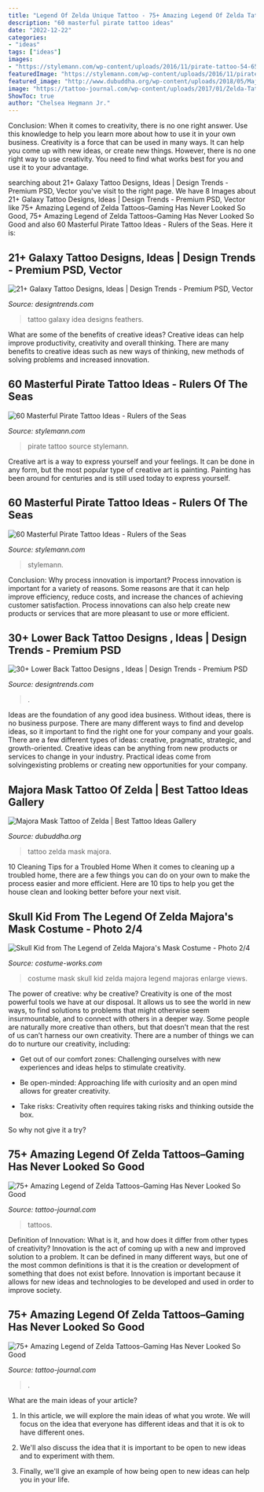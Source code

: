 ```yaml
---
title: "Legend Of Zelda Unique Tattoo - 75+ Amazing Legend Of Zelda Tattoos–gaming Has Never Looked So Good"
description: "60 masterful pirate tattoo ideas"
date: "2022-12-22"
categories:
- "ideas"
tags: ["ideas"]
images:
- "https://stylemann.com/wp-content/uploads/2016/11/pirate-tattoo-54-650x650.jpg"
featuredImage: "https://stylemann.com/wp-content/uploads/2016/11/pirate-tattoo-56-768x768.jpg"
featured_image: "http://www.dubuddha.org/wp-content/uploads/2018/05/Majora-Mask-Tattoo-of-Zelda-by-Jim-Tran_ll-1-728x910.jpg"
image: "https://tattoo-journal.com/wp-content/uploads/2017/01/Zelda-Tattoo-73.jpg"
ShowToc: true
author: "Chelsea Hegmann Jr."
---
```



Conclusion: When it comes to creativity, there is no one right answer. Use this knowledge to help you learn more about how to use it in your own business.
Creativity is a force that can be used in many ways. It can help you come up with new ideas, or create new things. However, there is no one right way to use creativity. You need to find what works best for you and use it to your advantage.

	

		
searching about 21+ Galaxy Tattoo Designs, Ideas | Design Trends - Premium PSD, Vector you've visit to the right page. We have 8 Images about 21+ Galaxy Tattoo Designs, Ideas | Design Trends - Premium PSD, Vector like 75+ Amazing Legend of Zelda Tattoos–Gaming Has Never Looked So Good, 75+ Amazing Legend of Zelda Tattoos–Gaming Has Never Looked So Good and also 60 Masterful Pirate Tattoo Ideas - Rulers of the Seas. Here it is:
		
    
## 21+ Galaxy Tattoo Designs, Ideas | Design Trends - Premium PSD, Vector

<img loading=lazy src="https://images.designtrends.com/wp-content/uploads/2016/09/17165917/Galaxy-Feathers-Tattoo-Idea.jpg" onerror="this.onerror=null;this.src='https://tse3.mm.bing.net/th?id=OIP.IpqkFTA2cEP6kVtGTvAuMgHaHa&amp;pid=15.1';" alt="21+ Galaxy Tattoo Designs, Ideas | Design Trends - Premium PSD, Vector">

_Source: designtrends.com_

>tattoo galaxy idea designs feathers. 

	

What are some of the benefits of creative ideas?
Creative ideas can help improve productivity, creativity and overall thinking. There are many benefits to creative ideas such as new ways of thinking, new methods of solving problems and increased innovation.

    
## 60 Masterful Pirate Tattoo Ideas - Rulers Of The Seas

<img loading=lazy src="https://stylemann.com/wp-content/uploads/2016/11/pirate-tattoo-54-650x650.jpg" onerror="this.onerror=null;this.src='https://tse2.mm.bing.net/th?id=OIP.EC1i9q4jcuAlZNCIgKU8ogHaHa&amp;pid=15.1';" alt="60 Masterful Pirate Tattoo Ideas - Rulers of the Seas">

_Source: stylemann.com_

>pirate tattoo source stylemann. 

	

Creative art is a way to express yourself and your feelings. It can be done in any form, but the most popular type of creative art is painting. Painting has been around for centuries and is still used today to express yourself.

    
## 60 Masterful Pirate Tattoo Ideas - Rulers Of The Seas

<img loading=lazy src="https://stylemann.com/wp-content/uploads/2016/11/pirate-tattoo-56-768x768.jpg" onerror="this.onerror=null;this.src='https://tse1.mm.bing.net/th?id=OIP.JcK_iqNgvyjUxLUcglmRswHaHa&amp;pid=15.1';" alt="60 Masterful Pirate Tattoo Ideas - Rulers of the Seas">

_Source: stylemann.com_

>stylemann. 

	

Conclusion: Why process innovation is important?
Process innovation is important for a variety of reasons. Some reasons are that it can help improve efficiency, reduce costs, and increase the chances of achieving customer satisfaction. Process innovations can also help create new products or services that are more pleasant to use or more efficient.

    
## 30+ Lower Back Tattoo Designs , Ideas | Design Trends - Premium PSD

<img loading=lazy src="https://images.designtrends.com/wp-content/uploads/2016/02/25123039/Simple-Attractive-Tattoo.jpg" onerror="this.onerror=null;this.src='https://tse2.mm.bing.net/th?id=OIP.dJ899T7o6mEdl_bbnFLIIwHaHa&amp;pid=15.1';" alt="30+ Lower Back Tattoo Designs , Ideas | Design Trends - Premium PSD">

_Source: designtrends.com_

>. 

	

Ideas are the foundation of any good idea business. Without ideas, there is no business purpose. There are many different ways to find and develop ideas, so it important to find the right one for your company and your goals. There are a few different types of ideas: creative, pragmatic, strategic, and growth-oriented. Creative ideas can be anything from new products or services to change in your industry. Practical ideas come from solvingexisting problems or creating new opportunities for your company.

    
## Majora Mask Tattoo Of Zelda | Best Tattoo Ideas Gallery

<img loading=lazy src="http://www.dubuddha.org/wp-content/uploads/2018/05/Majora-Mask-Tattoo-of-Zelda-by-Jim-Tran_ll-1-728x910.jpg" onerror="this.onerror=null;this.src='https://tse4.mm.bing.net/th?id=OIP.r5c-QXVUzHxGGkgez3WyeQHaJQ&amp;pid=15.1';" alt="Majora Mask Tattoo of Zelda | Best Tattoo Ideas Gallery">

_Source: dubuddha.org_

>tattoo zelda mask majora. 

	

10 Cleaning Tips for a Troubled Home
When it comes to cleaning up a troubled home, there are a few things you can do on your own to make the process easier and more efficient. Here are 10 tips to help you get the house clean and looking better before your next visit.

    
## Skull Kid From The Legend Of Zelda Majora&#039;s Mask Costume - Photo 2/4

<img loading=lazy src="http://photos.costume-works.com/full/skull_kid_from_the_legend_of_zelda_majoras_mask3.jpg" onerror="this.onerror=null;this.src='https://tse1.mm.bing.net/th?id=OIP.6nMisgmvyzXjmZ7Y1vqDJgHaLH&amp;pid=15.1';" alt="Skull Kid from The Legend of Zelda Majora&#039;s Mask Costume - Photo 2/4">

_Source: costume-works.com_

>costume mask skull kid zelda majora legend majoras enlarge views. 

	

The power of creative: why be creative?
Creativity is one of the most powerful tools we have at our disposal. It allows us to see the world in new ways, to find solutions to problems that might otherwise seem insurmountable, and to connect with others in a deeper way.
Some people are naturally more creative than others, but that doesn’t mean that the rest of us can’t harness our own creativity. There are a number of things we can do to nurture our creativity, including:

- Get out of our comfort zones: Challenging ourselves with new experiences and ideas helps to stimulate creativity.

- Be open-minded: Approaching life with curiosity and an open mind allows for greater creativity.

- Take risks: Creativity often requires taking risks and thinking outside the box.

So why not give it a try?

    
## 75+ Amazing Legend Of Zelda Tattoos–Gaming Has Never Looked So Good

<img loading=lazy src="https://tattoo-journal.com/wp-content/uploads/2017/01/Zelda-Tattoo-60.jpg" onerror="this.onerror=null;this.src='https://tse1.mm.bing.net/th?id=OIP.qUWNiTqPVp6J9kPwCr_5lwHaHa&amp;pid=15.1';" alt="75+ Amazing Legend of Zelda Tattoos–Gaming Has Never Looked So Good">

_Source: tattoo-journal.com_

>tattoos. 

	

Definition of Innovation: What is it, and how does it differ from other types of creativity?
Innovation is the act of coming up with a new and improved solution to a problem. It can be defined in many different ways, but one of the most common definitions is that it is the creation or development of something that does not exist before. Innovation is important because it allows for new ideas and technologies to be developed and used in order to improve society.

    
## 75+ Amazing Legend Of Zelda Tattoos–Gaming Has Never Looked So Good

<img loading=lazy src="https://tattoo-journal.com/wp-content/uploads/2017/01/Zelda-Tattoo-73.jpg" onerror="this.onerror=null;this.src='https://tse1.mm.bing.net/th?id=OIP.Nod6nf-EPOLmwhIDFpxxaQHaHa&amp;pid=15.1';" alt="75+ Amazing Legend of Zelda Tattoos–Gaming Has Never Looked So Good">

_Source: tattoo-journal.com_

>. 

	

What are the main ideas of your article?
1. In this article, we will explore the main ideas of what you wrote. We will focus on the idea that everyone has different ideas and that it is ok to have different ones.
2. We'll also discuss the idea that it is important to be open to new ideas and to experiment with them.

3. Finally, we'll give an example of how being open to new ideas can help you in your life.

